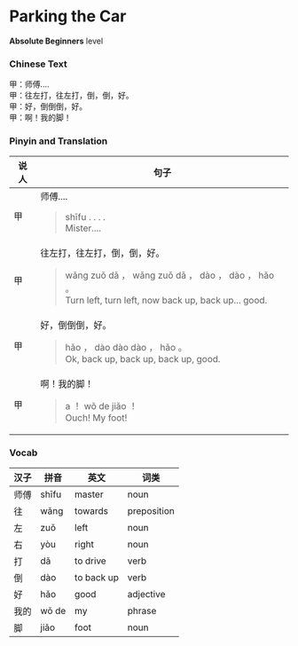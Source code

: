 # Parking the Car
**Absolute Beginners** level
### Chinese Text
甲：师傅....<br />甲：往左打，往左打，倒，倒，好。<br />甲：好，倒倒倒，好。<br />甲：啊！我的脚！

### Pinyin and Translation
|说人|句子|
|----|----|
|甲|师傅....<blockquote>shīfu . . . .<br />Mister....</blockquote>|
|甲|往左打，往左打，倒，倒，好。<blockquote>wǎng zuǒ dǎ ， wǎng zuǒ dǎ ， dào ， dào ， hǎo 。<br />Turn left, turn left, now back up, back up... good.</blockquote>|
|甲|好，倒倒倒，好。<blockquote>hǎo ， dào dào dào ， hǎo 。<br />Ok, back up, back up, back up, good.</blockquote>|
|甲|啊！我的脚！<blockquote>a ！ wǒ de jiǎo ！<br />Ouch! My foot!</blockquote>|
### Vocab
|汉子|拼音|英文|词类|
|----|----|----|----|
|师傅|shīfu|master|noun|
|往|wǎng|towards|preposition|
|左|zuǒ|left|noun|
|右|yòu|right|noun|
|打|dǎ|to drive|verb|
|倒|dào|to back up|verb|
|好|hǎo|good|adjective|
|我的|wǒ de|my|phrase|
|脚|jiǎo|foot|noun|